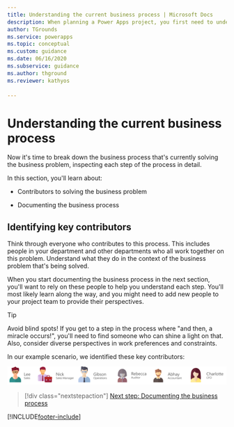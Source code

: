 ```yaml
---
title: Understanding the current business process | Microsoft Docs
description: When planning a Power Apps project, you first need to understand how the business process you want to automate works today.
author: TGrounds
ms.service: powerapps
ms.topic: conceptual
ms.custom: guidance
ms.date: 06/16/2020
ms.subservice: guidance
ms.author: thground
ms.reviewer: kathyos

---
```


# Understanding the current business process

Now it's time to break down the business process that's currently solving the
business problem, inspecting each step of the process in detail.

In this section, you'll learn about:

- Contributors to solving the business problem

- Documenting the business process

## Identifying key contributors

Think through everyone who contributes to this process. This includes people in
your department and other departments who all work together on this
problem. Understand what they do in the context of the business problem that's
being solved.

When you start documenting the business process in the next section, you'll want
to rely on these people to help you understand each step. You'll most likely
learn along the way, and you might need to add new people to your project team to
provide their perspectives.

> [!TIP]
> Avoid blind spots! If you get to a step in the process where "and then, a
miracle occurs!", you'll need to find someone who can shine a light on that.
Also, consider diverse perspectives in work preferences and constraints.

In our example scenario, we identified these key contributors:

![Lee -Sales, Nick - Sales manager, Gibson - Operations, Rebecca - Auditor, Abhay - Accountant, Charlotte - CFO.](media/contributors.png "Lee -Sales, Nick - Sales manager, Gibson - Operations, Rebecca - Auditor, Abhay - Accountant, Charlotte - CFO")

> [!div class="nextstepaction"]
> [Next step: Documenting the business process](what-is-task.md)


[!INCLUDE[footer-include](../../includes/footer-banner.md)]